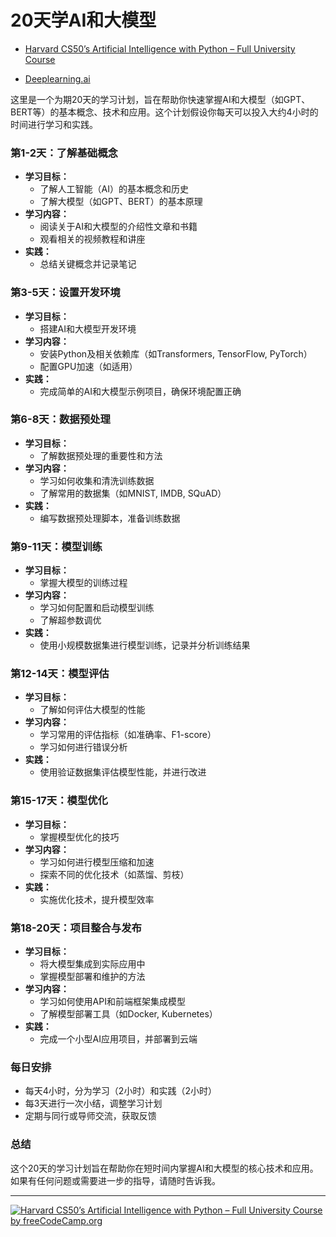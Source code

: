 # 20天学AI和大模型
- [Harvard CS50’s Artificial Intelligence with Python – Full University Course](https://www.youtube.com/watch?v=5NgNicANyqM&t=2s)

- [Deeplearning.ai](https://www.deeplearning.ai/courses/)

这里是一个为期20天的学习计划，旨在帮助你快速掌握AI和大模型（如GPT、BERT等）的基本概念、技术和应用。这个计划假设你每天可以投入大约4小时的时间进行学习和实践。

### 第1-2天：了解基础概念
- **学习目标：**
  - 了解人工智能（AI）的基本概念和历史
  - 了解大模型（如GPT、BERT）的基本原理
- **学习内容：**
  - 阅读关于AI和大模型的介绍性文章和书籍
  - 观看相关的视频教程和讲座
- **实践：**
  - 总结关键概念并记录笔记

### 第3-5天：设置开发环境
- **学习目标：**
  - 搭建AI和大模型开发环境
- **学习内容：**
  - 安装Python及相关依赖库（如Transformers, TensorFlow, PyTorch）
  - 配置GPU加速（如适用）
- **实践：**
  - 完成简单的AI和大模型示例项目，确保环境配置正确

### 第6-8天：数据预处理
- **学习目标：**
  - 了解数据预处理的重要性和方法
- **学习内容：**
  - 学习如何收集和清洗训练数据
  - 了解常用的数据集（如MNIST, IMDB, SQuAD）
- **实践：**
  - 编写数据预处理脚本，准备训练数据

### 第9-11天：模型训练
- **学习目标：**
  - 掌握大模型的训练过程
- **学习内容：**
  - 学习如何配置和启动模型训练
  - 了解超参数调优
- **实践：**
  - 使用小规模数据集进行模型训练，记录并分析训练结果

### 第12-14天：模型评估
- **学习目标：**
  - 了解如何评估大模型的性能
- **学习内容：**
  - 学习常用的评估指标（如准确率、F1-score）
  - 学习如何进行错误分析
- **实践：**
  - 使用验证数据集评估模型性能，并进行改进

### 第15-17天：模型优化
- **学习目标：**
  - 掌握模型优化的技巧
- **学习内容：**
  - 学习如何进行模型压缩和加速
  - 探索不同的优化技术（如蒸馏、剪枝）
- **实践：**
  - 实施优化技术，提升模型效率

### 第18-20天：项目整合与发布
- **学习目标：**
  - 将大模型集成到实际应用中
  - 掌握模型部署和维护的方法
- **学习内容：**
  - 学习如何使用API和前端框架集成模型
  - 了解模型部署工具（如Docker, Kubernetes）
- **实践：**
  - 完成一个小型AI应用项目，并部署到云端

### 每日安排
- 每天4小时，分为学习（2小时）和实践（2小时）
- 每3天进行一次小结，调整学习计划
- 定期与同行或导师交流，获取反馈

### 总结
这个20天的学习计划旨在帮助你在短时间内掌握AI和大模型的核心技术和应用。如果有任何问题或需要进一步的指导，请随时告诉我。


------
[![Harvard CS50’s Artificial Intelligence with Python – Full University Course by freeCodeCamp.org](https://img.youtube.com/vi/5NgNicANyqM/maxresdefault.jpg)](https://youtu.be/5NgNicANyqM)

